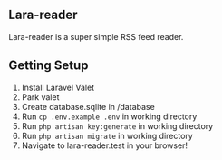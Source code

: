 ## Lara-reader

Lara-reader is a super simple RSS feed reader.

## Getting Setup

1. Install Laravel Valet
2. Park valet
3. Create database.sqlite in /database
4. Run `cp .env.example .env` in working directory
5. Run `php artisan key:generate` in working directory
6. Run `php artisan migrate` in working directory
7. Navigate to lara-reader.test in your browser!
